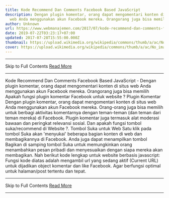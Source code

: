 ```yaml
---
title: Kode Recommend Dan Comments Facebook Based JavaScript
description: Dengan plugin komentar, orang dapat mengomentari konten di situs
  web Anda menggunakan akun Facebook mereka. Orangorang juga bisa memilih
author: Unknown
url: https://www.webmanajemen.com/2017/07/kode-recommend-dan-comments-facebook.html
date: 2019-07-22T03:23:17+07:00
updated: 2017-07-28T15:55:00.000Z
thumbnail: https://upload.wikimedia.org/wikipedia/commons/thumb/a/ac/No_image_available.svg/2048px-No_image_available.svg.png
cover: https://upload.wikimedia.org/wikipedia/commons/thumb/a/ac/No_image_available.svg/2048px-No_image_available.svg.png
---
```


<hr/> Skip to Full Contents <a href="https://www.webmanajemen.com/2017/07/kode-recommend-dan-comments-facebook.html" rel="follow" class="button" id="read-more">Read More</a> <hr/> Kode Recommend Dan Comments Facebook Based JavaScript - Dengan plugin komentar, orang dapat mengomentari konten di situs web Anda menggunakan akun Facebook mereka. Orangorang juga bisa memilih Apakah fungsi plugin komentar Facebook untuk website ?
Plugin Komentar
Dengan plugin komentar, orang dapat mengomentari konten di situs web Anda menggunakan akun Facebook mereka. Orang-orang juga bisa memilih untuk berbagi aktivitas komentarnya dengan teman-teman (dan teman dari teman mereka) di Facebook. Plugin komentar juga termasuk alat moderasi bawaan dan peringkat relevansi sosial.
Dan apakah fungsi tombol suka/recommend di Website ?.
Tombol Suka untuk Web
Satu klik pada tombol Suka akan 'menyukai' beberapa bagian konten di web dan membagikannya di Facebook. Anda juga dapat menampilkan tombol Bagikan di samping tombol Suka untuk memungkinkan orang menambahkan pesan pribadi dan menyesuaikan dengan siapa mereka akan membagikan.
Nah berikut kode lengkap untuk website berbasis javascript:

<div id="fb-root"></div>
<script>(function(d, s, id) {
  var js, fjs = d.getElementsByTagName(s)[0];
  if (d.getElementById(id)) {return;}
  js = d.createElement(s); js.id = id;
  js.src = "//connect.facebook.net/en_US/all.js#xfbml=1";
  fjs.parentNode.insertBefore(js, fjs);
}(document, 'script', 'facebook-jssdk'));
</script>
<script>
  var pathURL = window.location.pathname; // Returns path only
var FullURL = window.location.href; // Returns full URL
  var fbjs="";
fbjs += '<fb:comments href="' + FullURL+ ' " num_posts="5" width="500"></fb:comments>';
  var fbjsl="";
  fbjsl += '<div class="fb-like" data-href="' + FullURL + '" data-send="true" data-width="450" data-show-faces="true" data-action="recommend"></div>';
  document.write(fbjsl);
  document.write('<hr>');
  document.write(fbjs);
</script>
Fungsi kode diatas adalah mengambil url yang sedang aktif (Current URL) untuk dijadikan object komentar dan like Facebook. Agar berfungsi optimal untuk halaman/post tertentu dan tepat. <hr/> Skip to Full Contents <a href="https://www.webmanajemen.com/2017/07/kode-recommend-dan-comments-facebook.html" rel="follow" class="button" id="read-more">Read More</a> <hr/>